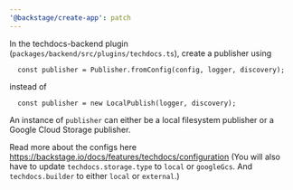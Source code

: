 ```yaml
---
'@backstage/create-app': patch
---
```


In the techdocs-backend plugin (`packages/backend/src/plugins/techdocs.ts`), create a publisher using

```
  const publisher = Publisher.fromConfig(config, logger, discovery);
```

instead of

```
  const publisher = new LocalPublish(logger, discovery);
```

An instance of `publisher` can either be a local filesystem publisher or a Google Cloud Storage publisher.

Read more about the configs here https://backstage.io/docs/features/techdocs/configuration
(You will also have to update `techdocs.storage.type` to `local` or `googleGcs`. And `techdocs.builder` to either `local` or `external`.)

